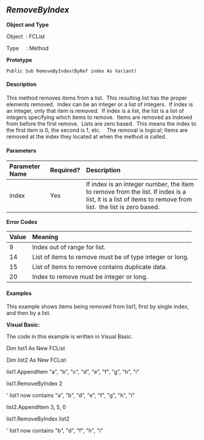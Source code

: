 _RemoveByIndex_
------------
**Object and Type**

Object  : FCList

Type     : Method

**Prototype**

```
Public Sub RemoveByIndex(ByRef index As Variant)
```

#### Description

This method removes items from a list.  This resulting list has the proper elements removed.  Index can be an integer or a list of integers.  If index is an integer, only that item is removed.  If index is a list, the list is a list of integers specifying which items to remove.  Items are removed as indexed from before the first remove.  Lists are zero based.  This means the index to the first item is 0, the second is 1, etc.    The removal is logical; Items are removed at the index they located at when the method is called.

#### Parameters

| Parameter Name | Required? | Description |
|:--- |:--- |:--- |
| index | Yes | If index is an integer number, the item to remove from the list. If index is a list, it is a list of items to remove from list.  the list is zero based. |

**Error Codes**

| Value | Meaning |
|:--- |:--- |
| 9 | Index out of range for list. |
| 14 | List of items to remove must be of type integer or long. |
| 15 | List of items to remove contains duplicate data. |
| 20 | Index to remove must be integer or long. |

#### Examples

This example shows items being removed from list1, first by single index, and then by a list.

**Visual Basic:**

The code in this example is written in Visual Basic.

Dim list1 As New FCList

Dim list2 As New FCList

list1.AppendItem "a", "b", "c", "d", "e", "f", "g", "h", "i"

list1.RemoveByIndex 2

' list1 now contains "a", "b", "d", "e", "f", "g", "h", "i"

list2.AppendItem 3, 5, 0

list1.RemoveByIndex list2

' list1 now contains "b", "d", "f", "h", "i"